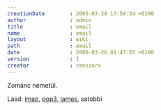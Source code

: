 ```yaml
---
creationDate        : 2005-07-28 13:58:34 +0200 
author              : admin 
title               : email 
name                : email 
layout              : wiki 
path                : email 
date                : 2006-03-26 01:47:55 +0100 
version             : 1 
creator             : renszarv 
---
```

Zománc németül.

Lasd: [imap](Missing.html), [pop3](Missing.html), [james](james.html), satobbi
